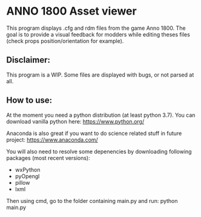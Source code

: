 # ANNO 1800 Asset viewer

This program displays .cfg and rdm files from the game Anno 1800. The goal is to provide a visual feedback for modders while editing theses files (check props position/orientation for example).

## Disclaimer:
This program is a WIP. Some files are displayed with bugs, or not parsed at all.

## How to use:
At the moment you need a python distribution (at least python 3.7). 
You can download vanilla python here:
https://www.python.org/

Anaconda is also great if you want to do science related stuff in future project:
https://www.anaconda.com/

You will also need to resolve some depenencies by downloading following packages (most recent versions):

- wxPython
- pyOpengl
- pillow
- lxml

Then using cmd, go to the folder containing main.py and run: python main.py